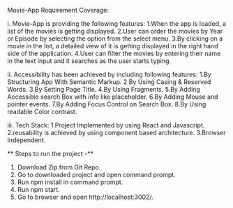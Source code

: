 Movie-App Requirement Coverage:

i. Movie-App is providing the following features:
    1.When the app is loaded, a list of the movies is getting displayed.
    2.User can order the movies by Year or Episode by selecting the option from the select menu.
    3.By clicking on a movie in the list, a detailed view of it is getting displayed in the right hand side of the application.
    4.User can filter the movies by entering their name in the text input and it searches as the user starts typing.

ii. Accessibility has been achieved by including following features:
    1.By Structuring App With Semantic Markup.
    2.By Using Casing & Reserved Words.
    3.By Setting Page Title.
    4.By Using Fragments.
    5.By Adding Accessible search Box with info like placeholder.
    6.By Adding Mouse and pointer events.
    7.By Adding Focus Control on Search Box.
    8.By Using readable Color contrast.

iii. Tech Stack:
    1.Project Implemented by using React and Javascript.
    2.reusability is achieved by using component based architecture.
    3.Browser Independent.
    
** Steps to run the project -**
 1. Download Zip from Git Repo.
 2. Go to downloaded project and open command prompt.
 3. Run npm install in command prompt.
 4. Run npm start.
 5. Go to browser and open http://localhost:3002/.
